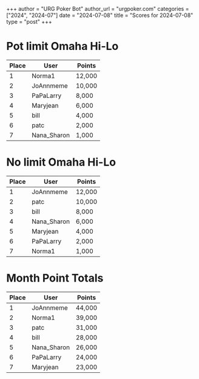 +++
author = "URG Poker Bot"
author_url = "urgpoker.com"
categories = ["2024", "2024-07"]
date = "2024-07-08"
title = "Scores for 2024-07-08"
type = "post"
+++
# Pot limit Omaha Hi-Lo

| Place | User | Points |
|-------|------|--------|
| 1 | Norma1 | 12,000 |
| 2 | JoAnnmeme | 10,000 |
| 3 | PaPaLarry | 8,000 |
| 4 | Maryjean | 6,000 |
| 5 | bill | 4,000 |
| 6 | patc | 2,000 |
| 7 | Nana_Sharon | 1,000 |

# No limit Omaha Hi-Lo

| Place | User | Points |
|-------|------|--------|
| 1 | JoAnnmeme | 12,000 |
| 2 | patc | 10,000 |
| 3 | bill | 8,000 |
| 4 | Nana_Sharon | 6,000 |
| 5 | Maryjean | 4,000 |
| 6 | PaPaLarry | 2,000 |
| 7 | Norma1 | 1,000 |

# Month Point Totals

| Place | User | Points |
|-------|------|--------|
| 1 | JoAnnmeme | 44,000 |
| 2 | Norma1 | 39,000 |
| 3 | patc | 31,000 |
| 4 | bill | 28,000 |
| 5 | Nana_Sharon | 26,000 |
| 6 | PaPaLarry | 24,000 |
| 7 | Maryjean | 23,000 |
